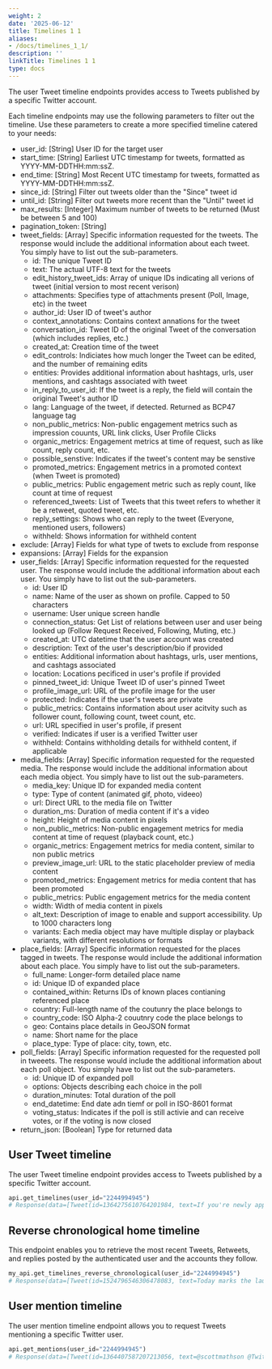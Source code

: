 ```yaml
---
weight: 2
date: '2025-06-12'
title: Timelines 1 1
aliases:
- /docs/timelines_1_1/
description: ''
linkTitle: Timelines 1 1
type: docs
---
```


The user Tweet timeline endpoints provides access to Tweets published by a specific Twitter account.

Each timeline endpoints may use the following parameters to filter out the timeline. Use these parameters to create
a more specified timeline catered to your needs:

- user_id: [String] User ID for the target user
- start_time: [String] Earliest UTC timestamp for tweets, formatted as YYYY-MM-DDTHH:mm:ssZ.
- end_time: [String] Most Recent UTC timestamp for tweets, formatted as YYYY-MM-DDTHH:mm:ssZ.
- since_id: [String] Filter out tweets older than the "Since" tweet id
- until_id: [String] Filter out tweets more recent than the "Until" tweet id
- max_results: [Integer] Maximum number of tweets to be returned (Must be between 5 and 100)
- pagination_token: [String]
- tweet_fields: [Array] Specific information requested for the tweets. The response would include the additional information about each tweet. You simply have to list out the sub-parameters.
    - id: The unique Tweet ID
    - text: The actual UTF-8 text for the tweets
    - edit_history_tweet_ids: Array of unique IDs indicating all verions of tweet (initial version to most recent verison)
    - attachments: Specifies type of attachments present (Poll, Image, etc) in the tweet 
    - author_id: User ID of tweet's author
    - context_annotations: Contains context annations for the tweet
    - conversation_id: Tweet ID of the original Tweet of the conversation (which includes replies, etc.)
    - created_at: Creation time of the tweet
    - edit_controls: Indiciates how much longer the Tweet can be edited, and the number of remaining edits
    - entities: Provides additional information about hashtags, urls, user mentions, and cashtags associated with tweet
    - in_reply_to_user_id: If the tweet is a reply, the field will contain the original Tweet's author ID
    - lang: Language of the tweet, if detected. Returned as BCP47 language tag
    - non_public_metrics: Non-public engagement metrics such as impression couunts, URL link clicks, User Profile Clicks
    - organic_metrics: Engagement metrics at time of request, such as like count, reply count, etc.
    - possible_senstive: Indicates if the tweet's content may be senstive
    - promoted_metrics: Engagement metrics in a promoted context (when Tweet is promoted)
    - public_metrics: Public engagement metric such as reply count, like count at time of request
    - referenced_tweets: List of Tweets that this tweet refers to whether it be a retweet, quoted tweet, etc.
    - reply_settings: Shows who can reply to the tweet (Everyone, mentioned users, followers)
    - withheld: Shows information for withheld content
- exclude: [Array] Fields for what type of twets to exclude from response
- expansions: [Array] Fields for the expansion
- user_fields: [Array] Specific information requested for the requested user. The response would include the additional information about each user. You simply have to list out the sub-parameters.
    - id: User ID
    - name: Name of the user as shown on profile. Capped to 50 characters
    - username: User unique screen handle
    - connection_status: Get List of relations between user and user being looked up (Follow Request Received, Following, Muting, etc.)
    - created_at: UTC datetime that the user account was created
    - description: Text of the user's description/bio if provided
    - entities: Additional information about hashtags, urls, user mentions, and cashtags associated
    - location: Locations pecificed in user's profile if provided
    - pinned_tweet_id: Unique Tweet ID of user's pinned Tweet
    - profile_image_url: URL of the profile image for the user
    - protected: Indicates if the user's tweets are private
    - public_metrics: Contains information about user acitvity such as follower count, following count, tweet count, etc.
    - url: URL specified in user's profile, if present
    - verified: Indicates if user is a verified Twitter user
    - withheld: Contains withholding details for withheld content, if applicable
- media_fields: [Array] Specific information requested for the requested media. The response would include the additional information about each media object. You simply have to list out the sub-parameters.
    - media_key: Unique ID for expanded media content
    - type: Type of content (animated gif, photo, videeo)
    - url: Direct URL to the media file on Twitter
    - duration_ms: Duration of media content if it's a video
    - height: Height of media content in pixels
    - non_public_metrics: Non-public engagement metrics for media content at time of request (playback count, etc.)
    - organic_metrics: Engagement metrics for media content, similar to non public metrics
    - preview_image_url: URL to the static placeholder preview of media content
    - promoted_metrics: Engagement metrics for media content that has been promoted
    - public_metrics: Public engagement metrics for the media content
    - width: Width of media content in pixels
    - alt_text: Description of image to enable and support accessibility. Up to 1000 characters long
    - variants: Each media object may have multiple display or playback variants, with different resolutions or formats
- place_fields: [Array] Specific information requested for the places tagged in tweets. The response would include the additional information about each place. You simply have to list out the sub-parameters.
    - full_name: Longer-form detailed place name
    - id: Unique ID of expanded place 
    - contained_within: Returns IDs of known places contianing referenced place
    - country: Full-length name of the coutunry the place belongs to
    - country_code: ISO Alpha-2 couutnry code the place belongs to
    - geo: Contains place details in GeoJSON format
    - name: Short name for the place
    - place_type: Type of place: city, town, etc.
- poll_fields: [Array] Specific information requested for the requested poll in tweeets. The response would include the additional information about each poll object. You simply have to list out the sub-parameters.
    - id: Unique ID of expanded poll
    - options: Objects describing each choice in the poll
    - duration_minutes: Total duration of the poll 
    - end_datetime: End date adn tiemf or poll in ISO-8601 format
    - voting_status: Indicates if the poll is still activie and can receive votes, or if the voting is now closed
- return_json: [Boolean] Type for returned data

## User Tweet timeline

The user Tweet timeline endpoint provides access to Tweets published by a specific Twitter account.

```python
api.get_timelines(user_id="2244994945")
# Response(data=[Tweet(id=1364275610764201984, text=If you're newly approved for the Academic...), Tweet(id=1362876655061073928, text=From our living rooms to yours 🐱‍💻🛋️Our...), Tweet(id=1362439338978467841, text=“To quote my creator Jerome Gangneux, I always...), Tweet(id=1362439338169016324, text=“In the 20th century, managers managed humans,...), Tweet(id=1362439336910675970, text=Meet one of the useful Twitter bots out there:...), Tweet(id=1359912509940011010, text=Valentine’s Day is approaching! 💙 Over the...), Tweet(id=1359554366051504129, text=Go ahead, follow another puppy account. We...), Tweet(id=1357371424487268354, text=Learn how academics can get historical Tweets...), Tweet(id=1356991771553583106, text=Who knew an API could be delicious?...), Tweet(id=1354215875998437376, text=RT @TwitterOSS: Today we’re happy to share...)])
```

## Reverse chronological home timeline

This endpoint enables you to retrieve the most recent Tweets, Retweets, and replies posted by the authenticated user and the accounts they follow. 

```python
my_api.get_timelines_reverse_chronological(user_id="2244994945")
# Response(data=[Tweet(id=1524796546306478083, text=Today marks the launch of Devs in the Details...), Tweet(id=1524468552404668416, text=📢 Join @jessicagarson @alanbenlee and @i_am_daniele tomorrow...))
```

## User mention timeline

The user mention timeline endpoint allows you to request Tweets mentioning a specific Twitter user.

```python
api.get_mentions(user_id="2244994945")
# Response(data=[Tweet(id=1364407587207213056, text=@scottmathson @TwitterDev What would you want...), Tweet(id=1364398068313903104, text=@Twitter should consider supporting...), Tweet(id=1364377794327633925, text=@sugan2424 @TwitterDev @threadreaderapp You...), Tweet(id=1364377404156772352, text=@TwitterDev What kind of tweet / attachment is...), Tweet(id=1364373969852366849, text=• Thirdly, that @Twitter, @Twittersafety,...), Tweet(id=1364367885582352386, text=@Twitter @TwitterSafety @TwitterDev @jack...), Tweet(id=1364366114998870016, text=I have mixed feelings about @Twitter /...), Tweet(id=1364364744916951040, text=@Casanovacane @jack @TwitterDev can we get a...), Tweet(id=1364359199795240961, text=@TwitterDev @suhemparack A Blue app going to...), Tweet(id=1364338409494503425, text=@FairyMaitre @TwitterDev tkt)])
```
